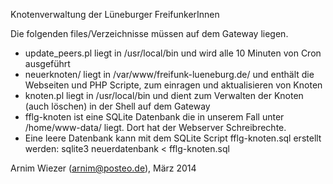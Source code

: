 Knotenverwaltung der Lüneburger FreifunkerInnen

Die folgenden files/Verzeichnisse müssen auf dem Gateway liegen.

- update_peers.pl liegt in /usr/local/bin und wird alle 10 Minuten von Cron ausgeführt
- neuerknoten/ liegt in /var/www/freifunk-lueneburg.de/ und enthält die Webseiten und PHP Scripte, zum einragen und aktualisieren von Knoten
- knoten.pl liegt in /usr/local/bin und dient zum Verwalten der Knoten (auch löschen) in der Shell auf dem Gateway
- fflg-knoten ist eine SQLite Datenbank die in unserem Fall unter /home/www-data/ liegt. Dort hat der Webserver Schreibrechte.
- Eine leere Datenbank kann mit dem SQLite Script fflg-knoten.sql erstellt
  werden: sqlite3 neuerdatenbank < fflg-knoten.sql

Arnim Wiezer (arnim@posteo.de), März 2014
